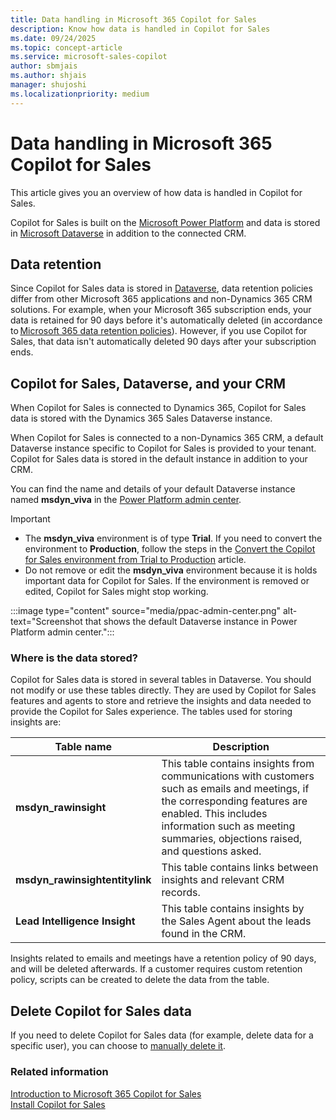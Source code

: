 ```yaml
---
title: Data handling in Microsoft 365 Copilot for Sales 
description: Know how data is handled in Copilot for Sales 
ms.date: 09/24/2025
ms.topic: concept-article
ms.service: microsoft-sales-copilot
author: sbmjais
ms.author: shjais
manager: shujoshi
ms.localizationpriority: medium
---
```


# Data handling in Microsoft 365 Copilot for Sales 

This article gives you an overview of how data is handled in Copilot for Sales.

Copilot for Sales is built on the [Microsoft Power Platform](https://powerplatform.microsoft.com/) and data is stored in [Microsoft Dataverse](/powerapps/maker/common-data-service/data-platform-intro) in addition to the connected CRM.

## Data retention

Since Copilot for Sales data is stored in [Dataverse](/powerapps/maker/common-data-service/data-platform-intro), data retention policies differ from other Microsoft 365 applications and non-Dynamics 365 CRM solutions. For example, when your Microsoft 365 subscription ends, your data is retained for 90 days before it's automatically deleted (in accordance to [Microsoft 365 data retention policies](/microsoft-365/compliance/retention-policies)). However, if you use Copilot for Sales, that data isn't automatically deleted 90 days after your subscription ends.  

## Copilot for Sales, Dataverse, and your CRM

When Copilot for Sales is connected to Dynamics 365, Copilot for Sales data is stored with the Dynamics 365 Sales Dataverse instance.

When Copilot for Sales is connected to a non-Dynamics 365 CRM, a default Dataverse instance specific to Copilot for Sales is provided to your tenant. Copilot for Sales data is stored in the default instance in addition to your CRM.

You can find the name and details of your default Dataverse instance named **msdyn_viva** in the [Power Platform admin center](https://admin.powerplatform.microsoft.com/).

> [!IMPORTANT]
> - The **msdyn_viva** environment is of type **Trial**. If you need to convert the environment to **Production**, follow the steps in the [Convert the Copilot for Sales environment from Trial to Production](convert-trial-prod.md) article.
> - Do not remove or edit the **msdyn_viva** environment because it is holds important data for Copilot for Sales. If the environment is removed or edited, Copilot for Sales might stop working.

:::image type="content" source="media/ppac-admin-center.png" alt-text="Screenshot that shows the default Dataverse instance in Power Platform admin center.":::

### Where is the data stored?

Copilot for Sales data is stored in several tables in Dataverse. You should not modify or use these tables directly. They are used by Copilot for Sales features and agents to store and retrieve the insights and data needed to provide the Copilot for Sales experience. The tables used for storing insights are:

|Table name|Description|
|---|---|
|**msdyn_rawinsight**|This table contains insights from communications with customers such as emails and meetings, if the corresponding features are enabled. This includes information such as meeting summaries, objections raised, and questions asked.|
|**msdyn_rawinsightentitylink**|This table contains links between insights and relevant CRM records.|
|**Lead Intelligence Insight**|This table contains insights by the Sales Agent about the leads found in the CRM.|

Insights related to emails and meetings have a retention policy of 90 days, and will be deleted afterwards. If a customer requires custom retention policy, scripts can be created to delete the data from the table.

## Delete Copilot for Sales data

If you need to delete Copilot for Sales data (for example, delete data for a specific user), you can choose to [manually delete it](/power-platform/admin/remove-user-personal-data).

### Related information

[Introduction to Microsoft 365 Copilot for Sales](introduction.md)<br>
[Install Copilot for Sales](install-viva-sales.md)
